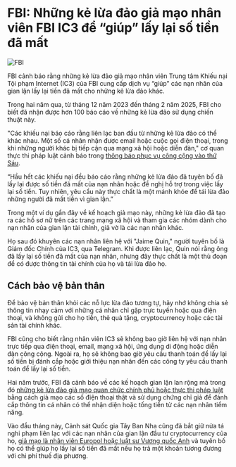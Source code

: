 # FBI: Những kẻ lừa đảo giả mạo nhân viên FBI IC3 để “giúp” lấy lại số tiền đã mất

![FBI](https://www.bleepstatic.com/content/hl-images/2022/12/16/FBI__headpic.jpg)

FBI cảnh báo rằng những kẻ lừa đảo giả mạo nhân viên Trung tâm Khiếu nại Tội phạm Internet (IC3) của FBI cung cấp dịch vụ “giúp” các nạn nhân của gian lận lấy lại tiền đã mất cho những kẻ lừa đảo khác.

Trong hai năm qua, từ tháng 12 năm 2023 đến tháng 2 năm 2025, FBI cho biết đã nhận được hơn 100 báo cáo về những kẻ lừa đảo sử dụng chiến thuật này.

"Các khiếu nại báo cáo rằng liên lạc ban đầu từ những kẻ lừa đảo có thể khác nhau. Một số cá nhân nhận được email hoặc cuộc gọi điện thoại, trong khi những người khác bị tiếp cận qua mạng xã hội hoặc diễn đàn," cơ quan thực thi pháp luật cảnh báo trong [thông báo phục vụ công cộng vào thứ Sáu](https://www.ic3.gov/PSA/2025/PSA250418).

“Hầu hết các khiếu nại đều báo cáo rằng những kẻ lừa đảo đã tuyên bố đã lấy lại được số tiền đã mất của nạn nhân hoặc đề nghị hỗ trợ trong việc lấy lại số tiền. Tuy nhiên, yêu cầu này thực chất là một mánh khóe để tái lừa đảo những người đã mất tiền vì gian lận.”

Trong một ví dụ gần đây về kế hoạch giả mạo này, những kẻ lừa đảo đã tạo ra các hồ sơ nữ trên các trang mạng xã hội và tham gia các nhóm dành cho nạn nhân của gian lận tài chính, giả vờ là các nạn nhân khác.

Họ sau đó khuyên các nạn nhân liên hệ với "Jaime Quin," người tuyên bố là Giám đốc Chính của IC3, qua Telegram. Khi được liên lạc, Quin nói rằng ông đã lấy lại số tiền đã mất của nạn nhân, nhưng đây thực chất là một thủ đoạn để có được thông tin tài chính của họ và tái lừa đảo họ.

## Cách bảo vệ bản thân

Để bảo vệ bản thân khỏi các nỗ lực lừa đảo tương tự, hãy nhớ không chia sẻ thông tin nhạy cảm với những cá nhân chỉ gặp trực tuyến hoặc qua điện thoại, và không gửi cho họ tiền, thẻ quà tặng, cryptocurrency hoặc các tài sản tài chính khác.

FBI cũng cho biết rằng nhân viên IC3 sẽ không bao giờ liên hệ với nạn nhân trực tiếp qua điện thoại, email, mạng xã hội, ứng dụng di động hoặc diễn đàn công cộng. Ngoài ra, họ sẽ không bao giờ yêu cầu thanh toán để lấy lại số tiền bị đánh cắp hoặc giới thiệu nạn nhân đến các công ty yêu cầu thanh toán để lấy lại số tiền.

Hai năm trước, FBI đã cảnh báo về các kế hoạch gian lận lan rộng mà trong đó [những kẻ lừa đảo giả mạo quan chức chính phủ hoặc thực thi pháp luật](https://www.ic3.gov/PSA/2022/PSA220307) bằng cách giả mạo các số điện thoại thật và sử dụng chứng chỉ giả để đánh cắp thông tin cá nhân có thể nhận diện hoặc tống tiền từ các nạn nhân tiềm năng.

Vào đầu tháng này, Cảnh sát Quốc gia Tây Ban Nha cũng đã bắt giữ nửa tá nghi phạm liên lạc với các nạn nhân của gian lận đầu tư cryptocurrency của họ, [giả mạo là nhân viên Europol hoặc luật sư Vương quốc Anh](https://www.bleepingcomputer.com/news/security/six-arrested-for-ai-powered-investment-scams-that-stole-20-million/) và tuyên bố họ có thể giúp họ lấy lại số tiền đã mất nếu họ trả một khoản tương đương với chi phí thuế địa phương.